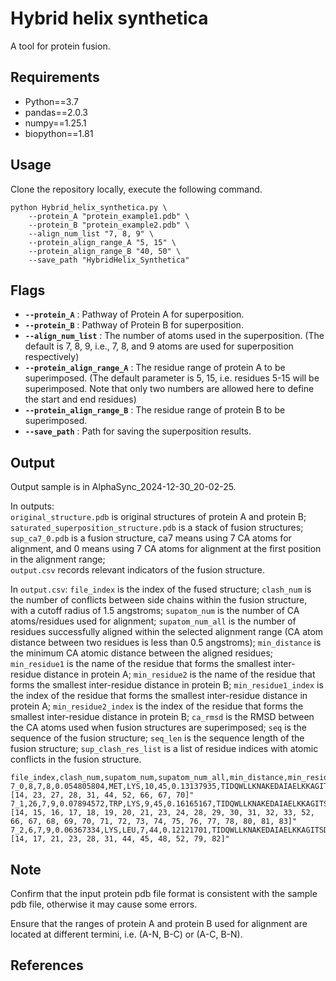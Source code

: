 # Hybrid helix synthetica 

A tool for protein fusion.

## Requirements

* Python==3.7
* pandas==2.0.3
* numpy==1.25.1
* biopython==1.81

## Usage

Clone the repository locally, execute the following command.

```
python Hybrid_helix_synthetica.py \
	--protein_A "protein_example1.pdb" \
    --protein_B "protein_example2.pdb" \
    --align_num_list "7, 8, 9" \
    --protein_align_range_A "5, 15" \
    --protein_align_range_B "40, 50" \
	--save_path "HybridHelix_Synthetica"
```

## Flags

- **`--protein_A`** : Pathway of Protein A for superposition.
- **`--protein_B`** : Pathway of Protein B for superposition.
- **`--align_num_list`** : The number of atoms used in the superposition. (The default is 7, 8, 9, i.e., 7, 8, and 9 atoms are used for superposition respectively)
- **`--protein_align_range_A`** : The residue range of protein A to be superimposed. (The default parameter is 5, 15, i.e. residues 5-15 will be superimposed. Note that only two numbers are allowed here to define the start and end residues)
- **`--protein_align_range_B`** : The residue range of protein B to be superimposed.
- **`--save_path`** : Path for saving the superposition results.

## Output

Output sample is in AlphaSync_2024-12-30_20-02-25.

In outputs: <br>
`original_structure.pdb` is original structures of protein A and protein B; <br>
`saturated_superposition_structure.pdb` is a stack of fusion structures; <br>
`sup_ca7_0.pdb` is a fusion structure, ca7 means using 7 CA atoms for alignment, and 0 means using 7 CA atoms for alignment at the first position in the alignment range; <br>
`output.csv` records relevant indicators of the fusion structure.

In `output.csv`:
`file_index` is the index of the fused structure;
`clash_num` is the number of conflicts between side chains within the fusion structure, with a cutoff radius of 1.5 angstroms;
`supatom_num` is the number of CA atoms/residues used for alignment;
`supatom_num_all` is the number of residues successfully aligned within the selected alignment range (CA atom distance between two residues is less than 0.5 angstroms);
`min_distance` is the minimum CA atomic distance between the aligned residues;
`min_residue1` is the name of the residue that forms the smallest inter-residue distance in protein A;
`min_residue2` is the name of the residue that forms the smallest inter-residue distance in protein B;
`min_residue1_index` is the index of the residue that forms the smallest inter-residue distance in protein A;
`min_residue2_index` is the index of the residue that forms the smallest inter-residue distance in protein B;
`ca_rmsd` is the RMSD between the CA atoms used when fusion structures are superimposed;
`seq` is the sequence of the fusion structure;
`seq_len` is the sequence length of the fusion structure;
`sup_clash_res_list` is a list of residue indices with atomic conflicts in the fusion structure.

```:test.csv
file_index,clash_num,supatom_num,supatom_num_all,min_distance,min_residue1,min_residue2,min_residue1_index,min_residue2_index,ca_rmsd,seq,seq_len,sup_clash_res_list
7_0,8,7,8,0.054805804,MET,LYS,10,45,0.13137935,TIDQWLLKNAKEDAIAELKKAGITSDFYFNAINKAKTVEGVNALMRAAHEIRWLPNLTFDQRVAFIHKLEDDPSQSSELLSEAKKLNDSQAPK,93,"[14, 23, 27, 28, 31, 44, 52, 66, 67, 70]"
7_1,26,7,9,0.07894572,TRP,LYS,9,45,0.16165167,TIDQWLLKNAKEDAIAELKKAGITSDFYFNAINKAKTVEGVNALWMRAAHEIRWLPNLTFDQRVAFIHKLEDDPSQSSELLSEAKKLNDSQAPK,94,"[14, 15, 16, 17, 18, 19, 20, 21, 23, 24, 28, 29, 30, 31, 32, 33, 52, 66, 67, 68, 69, 70, 71, 72, 73, 74, 75, 76, 77, 78, 80, 81, 83]"
7_2,6,7,9,0.06367334,LYS,LEU,7,44,0.12121701,TIDQWLLKNAKEDAIAELKKAGITSDFYFNAINKAKTVEGVNAKEWMRAAHEIRWLPNLTFDQRVAFIHKLEDDPSQSSELLSEAKKLNDSQAPK,95,"[14, 17, 21, 23, 28, 31, 44, 45, 48, 52, 79, 82]"
```

## Note

Confirm that the input protein pdb file format is consistent with the sample pdb file, otherwise it may cause some errors.

Ensure that the ranges of protein A and protein B used for alignment are located at different termini, i.e. (A-N, B-C) ​​or (A-C, B-N).

## References
